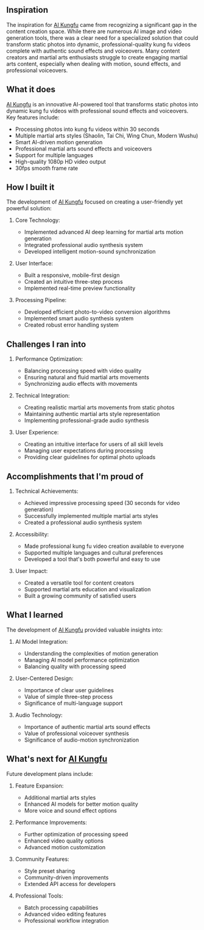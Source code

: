 ## Inspiration

The inspiration for [AI Kungfu](https://ai-kungfu.net/) came from recognizing a significant gap in the content creation space. While there are numerous AI image and video generation tools, there was a clear need for a specialized solution that could transform static photos into dynamic, professional-quality kung fu videos complete with authentic sound effects and voiceovers. Many content creators and martial arts enthusiasts struggle to create engaging martial arts content, especially when dealing with motion, sound effects, and professional voiceovers.

## What it does

[AI Kungfu](https://ai-kungfu.net/) is an innovative AI-powered tool that transforms static photos into dynamic kung fu videos with professional sound effects and voiceovers. Key features include:

- Processing photos into kung fu videos within 30 seconds
- Multiple martial arts styles (Shaolin, Tai Chi, Wing Chun, Modern Wushu)
- Smart AI-driven motion generation
- Professional martial arts sound effects and voiceovers
- Support for multiple languages
- High-quality 1080p HD video output
- 30fps smooth frame rate

## How I built it

The development of [AI Kungfu](https://ai-kungfu.net/) focused on creating a user-friendly yet powerful solution:

1. Core Technology:
   - Implemented advanced AI deep learning for martial arts motion generation
   - Integrated professional audio synthesis system
   - Developed intelligent motion-sound synchronization

2. User Interface:
   - Built a responsive, mobile-first design
   - Created an intuitive three-step process
   - Implemented real-time preview functionality

3. Processing Pipeline:
   - Developed efficient photo-to-video conversion algorithms
   - Implemented smart audio synthesis system
   - Created robust error handling system

## Challenges I ran into

1. Performance Optimization:
   - Balancing processing speed with video quality
   - Ensuring natural and fluid martial arts movements
   - Synchronizing audio effects with movements

2. Technical Integration:
   - Creating realistic martial arts movements from static photos
   - Maintaining authentic martial arts style representation
   - Implementing professional-grade audio synthesis

3. User Experience:
   - Creating an intuitive interface for users of all skill levels
   - Managing user expectations during processing
   - Providing clear guidelines for optimal photo uploads

## Accomplishments that I'm proud of

1. Technical Achievements:
   - Achieved impressive processing speed (30 seconds for video generation)
   - Successfully implemented multiple martial arts styles
   - Created a professional audio synthesis system

2. Accessibility:
   - Made professional kung fu video creation available to everyone
   - Supported multiple languages and cultural preferences
   - Developed a tool that's both powerful and easy to use

3. User Impact:
   - Created a versatile tool for content creators
   - Supported martial arts education and visualization
   - Built a growing community of satisfied users

## What I learned

The development of [AI Kungfu](https://ai-kungfu.net/) provided valuable insights into:

1. AI Model Integration:
   - Understanding the complexities of motion generation
   - Managing AI model performance optimization
   - Balancing quality with processing speed

2. User-Centered Design:
   - Importance of clear user guidelines
   - Value of simple three-step process
   - Significance of multi-language support

3. Audio Technology:
   - Importance of authentic martial arts sound effects
   - Value of professional voiceover synthesis
   - Significance of audio-motion synchronization

## What's next for [AI Kungfu](https://ai-kungfu.net/)

Future development plans include:

1. Feature Expansion:
   - Additional martial arts styles
   - Enhanced AI models for better motion quality
   - More voice and sound effect options

2. Performance Improvements:
   - Further optimization of processing speed
   - Enhanced video quality options
   - Advanced motion customization

3. Community Features:
   - Style preset sharing
   - Community-driven improvements
   - Extended API access for developers

4. Professional Tools:
   - Batch processing capabilities
   - Advanced video editing features
   - Professional workflow integration
